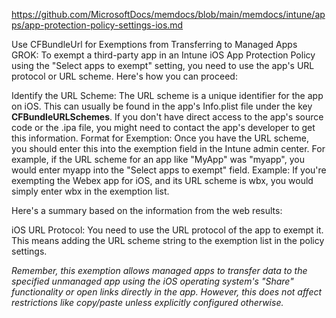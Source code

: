 https://github.com/MicrosoftDocs/memdocs/blob/main/memdocs/intune/apps/app-protection-policy-settings-ios.md

Use CFBundleUrl for Exemptions from Transferring to Managed Apps
GROK:
To exempt a third-party app in an Intune iOS App Protection Policy using the "Select apps to exempt" setting, you need to use the app's URL protocol or URL scheme. Here's how you can proceed:

Identify the URL Scheme: The URL scheme is a unique identifier for the app on iOS. This can usually be found in the app's Info.plist file under the key **CFBundleURLSchemes**. If you don't have direct access to the app's source code or the .ipa file, you might need to contact the app's developer to get this information.
Format for Exemption: Once you have the URL scheme, you should enter this into the exemption field in the Intune admin center. For example, if the URL scheme for an app like "MyApp" was "myapp", you would enter myapp into the "Select apps to exempt" field.
Example: If you're exempting the Webex app for iOS, and its URL scheme is wbx, you would simply enter wbx in the exemption list.

Here's a summary based on the information from the web results:

iOS URL Protocol: You need to use the URL protocol of the app to exempt it. This means adding the URL scheme string to the exemption list in the policy settings.

*Remember, this exemption allows managed apps to transfer data to the specified unmanaged app using the iOS operating system's "Share" functionality or open links directly in the app. However, this does not affect restrictions like copy/paste unless explicitly configured otherwise.*